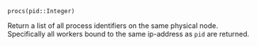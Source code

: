 ```
procs(pid::Integer)
```

Return a list of all process identifiers on the same physical node. Specifically all workers bound to the same ip-address as `pid` are returned.
